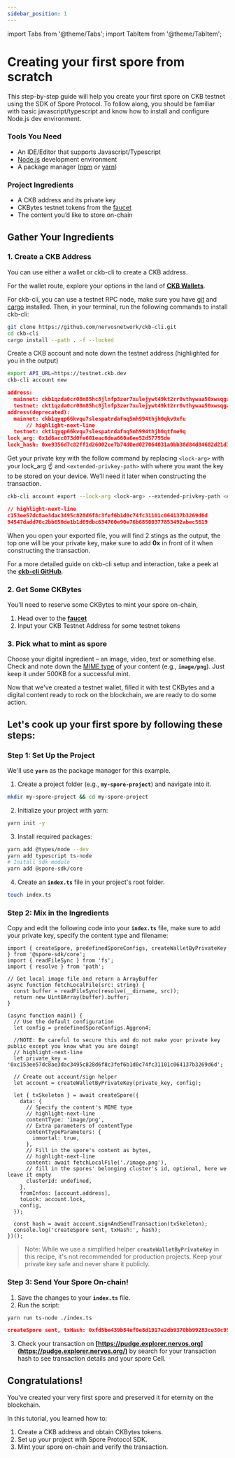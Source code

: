 ```yaml
---
sidebar_position: 1
---
```

import Tabs from '@theme/Tabs';
import TabItem from '@theme/TabItem';

# Creating your first spore from scratch


This step-by-step guide will help you create your first spore on CKB testnet using the SDK of Spore Protocol. To follow along, you should be familiar with basic javascript/typescript and know how to install and configure Node.js dev environment.

### Tools You Need

- An IDE/Editor that supports Javascript/Typescript
- [Node.js](https://nodejs.dev/en/learn/) development environment
- A package manager ([npm](https://docs.npmjs.com/getting-started/) or [yarn](https://classic.yarnpkg.com/lang/en/docs/getting-started/))

### Project Ingredients

- A CKB address and its private key
- CKBytes testnet tokens from the [faucet](https://faucet.nervos.org/)
- The content you’d like to store on-chain

## Gather Your Ingredients

### 1. Create a CKB Address

You can use either a wallet or ckb-cli to create a CKB address. 

For the wallet route, explore your options in the land of **[CKB Wallets](https://docs.nervos.org/docs/basics/concepts/cryptowallet#ckb-wallets)**.

For ckb-cli, you can use a testnet RPC node, make sure you have [git](https://git-scm.com/downloads) and [cargo](https://doc.rust-lang.org/cargo/getting-started/installation.html) installed. Then, in your terminal, run the following commands to install ckb-cli:

```bash
git clone https://github.com/nervosnetwork/ckb-cli.git
cd ckb-cli
cargo install --path . -f --locked
```

Create a CKB account and note down the testnet address (highlighted for you in the output)

<Tabs>
<TabItem value="bash" label="Command">

```bash
export API_URL=https://testnet.ckb.dev
ckb-cli account new
```

</TabItem>
<TabItem value="JSON" label="Response">

```JSON
address:
  mainnet: ckb1qzda0cr08m85hc8jlnfp3zer7xulejywt49kt2rr0vthywaa50xwsqgadtxqw0g0ucq743k75es2dmjj64methsj4w9a6
  testnet: ckt1qzda0cr08m85hc8jlnfp3zer7xulejywt49kt2rr0vthywaa50xwsqgadtxqw0g0ucq743k75es2dmjj64methsu892hz
address(deprecated):
  mainnet: ckb1qyqp66kvqu7slespatrdafnq5mh994thjh0qkv9xfu
      // highlight-next-line
  testnet: ckt1qyqp66kvqu7slespatrdafnq5mh994thjh0qtfme9q
lock_arg: 0x1d6acc073d0fe601eac6dea660a6ee52d57795de
lock_hash: 0xe9356d7c82ff1d26002ce7b74d0ed027064031a0bb38d84d84682d21d39e492c
```
</TabItem>
</Tabs>

Get your private key with the follow command by replacing `<lock-arg>` with your lock_arg ☝ and `<extended-privkey-path>` with where you want the key to be stored on your device. We’ll need it later when constructing the transaction.

<Tabs>
<TabItem value="bash" label="Command">

```bash
ckb-cli account export --lock-arg <lock-arg> --extended-privkey-path <extended-privkey-path>
```

</TabItem>
<TabItem value="JSON" label="Output">

```JSON
// highlight-next-line
c153ee57dc8ae3dac3495c828d6f8c3fef6b1d0c74fc31101c064137b3269d6d
94547dadd76c2bb650de1b1d69dbc634760e90e76b68500377853492abec5619
```
</TabItem>
</Tabs>

When you open your exported file, you will find 2 stings as the output, the top one will be your private key, make sure to add **0x** in front of it when constructing the transaction.

For a more detailed guide on ckb-cli setup and interaction, take a peek at the **[ckb-cli GitHub](https://github.com/nervosnetwork/ckb-cli)**.

### **2. Get Some CKBytes**

You'll need to reserve some CKBytes to mint your spore on-chain, 

1. Head over to the **[faucet](https://faucet.nervos.org/)** 
2. Input your CKB Testnet Address for some testnet tokens

### **3. Pick what to mint as spore**

Choose your digital ingredient – an image, video, text or something else. Check and note down the [MIME type](https://developer.mozilla.org/en-US/docs/Web/HTTP/Basics_of_HTTP/MIME_types/Common_types) of your content (e.g., **`image/png`**). Just keep it under 500KB for a successful mint.

Now that we've created a testnet wallet, filled it with test CKBytes and a digital content ready to rock on the blockchain, we are ready to do some action.

## Let's cook up your first spore by following these steps:

### **Step 1: Set Up the Project**

We'll use **`yarn`** as the package manager for this example.

1. Create a project folder (e.g., **`my-spore-project`**) and navigate into it.

```bash
mkdir my-spore-project && cd my-spore-project
```

2. Initialize your project with yarn: 

```bash
yarn init -y
```

3. Install required packages: 

```bash
yarn add @types/node --dev
yarn add typescript ts-node
# Initall sdk module
yarn add @spore-sdk/core
```

4. Create an **`index.ts`** file in your project's root folder.

```bash
touch index.ts
```




### **Step 2: Mix in the Ingredients**

Copy and edit the following code into your **`index.ts`** file, make sure to add your private key, specify the content type and filename:

```tsx
import { createSpore, predefinedSporeConfigs, createWalletByPrivateKey } from '@spore-sdk/core';
import { readFileSync } from 'fs';
import { resolve } from 'path';

// Get local image file and return a ArrayBuffer
async function fetchLocalFile(src: string) {
  const buffer = readFileSync(resolve(__dirname, src));
  return new Uint8Array(buffer).buffer;
}

(async function main() {
  // Use the default configuration
  let config = predefinedSporeConfigs.Aggron4;

  //NOTE: Be careful to secure this and do not make your private key public except you know what you are doing!
  // highlight-next-line
  let private_key = '0xc153ee57dc8ae3dac3495c828d6f8c3fef6b1d0c74fc31101c064137b3269d6d';

  // Create out account/sign helper
  let account = createWalletByPrivateKey(private_key, config);

  let { txSkeleton } = await createSpore({
    data: {
      // Specify the content's MIME type
      // highlight-next-line
      contentType: 'image/png',
      // Extra parameters of contentType
      contentTypeParameters: {
        immortal: true,
      },
      // Fill in the spore's content as bytes,
      // highlight-next-line
      content: await fetchLocalFile('./image.png'),
      // fill in the spores' belonging cluster's id, optional, here we leave it empty
      clusterId: undefined,
    },
    fromInfos: [account.address],
    toLock: account.lock,
    config,
  });

  const hash = await account.signAndSendTransaction(txSkeleton);
  console.log('createSpore sent, txHash:', hash);
})();
```

> Note: While we use a simplified helper **`createWalletByPrivateKey`** in this recipe, it's not recommended for production projects. Keep your private key safe and never share it publicly.
> 

### **Step 3: Send Your Spore On-chain!**

1. Save the changes to your **`index.ts`** file.
2. Run the script: 

<Tabs>
<TabItem value="bash" label="Command">

```bash
yarn run ts-node ./index.ts
```

</TabItem>
<TabItem value="JSON" label="Response">

```JSON
createSpore sent, txHash: 0xfd5be439b84ef0e8d1917e2db9370bb99283ce30c953a10c9797ee7464077687
```
</TabItem>
</Tabs>

3. Check your transaction on **[https://pudge.explorer.nervos.org](https://pudge.explorer.nervos.org/)** by search for your transaction hash to see transaction details and your spore Cell.

## Congratulations! 
You've created your very first spore and preserved it for eternity on the blockchain. 

In this tutorial, you learned how to:

1. Create a CKB address and obtain CKBytes tokens.
2. Set up your project with Spore Protocol SDK.
3. Mint your spore on-chain and verify the transaction.
